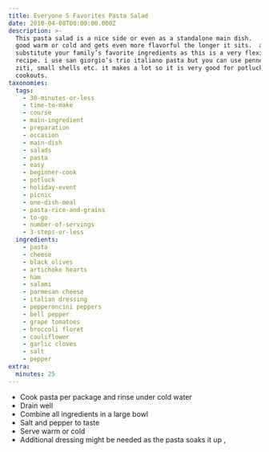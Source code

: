 ```yaml
---
title: Everyone S Favorites Pasta Salad
date: 2010-04-08T00:00:00.000Z
description: >-
  This pasta salad is a nice side or even as a standalone main dish.   it is
  good warm or cold and gets even more flavorful the longer it sits.  add or
  substitute your family’s favorite ingredients as this is a very flexible
  recipe. i use san giorgio’s trio italiano pasta but you can use penne, rotini,
  ziti, small shells etc. it makes a lot so it is very good for potlucks and
  cookouts.
taxonomies:
  tags:
    - 30-minutes-or-less
    - time-to-make
    - course
    - main-ingredient
    - preparation
    - occasion
    - main-dish
    - salads
    - pasta
    - easy
    - beginner-cook
    - potluck
    - holiday-event
    - picnic
    - one-dish-meal
    - pasta-rice-and-grains
    - to-go
    - number-of-servings
    - 3-steps-or-less
  ingredients:
    - pasta
    - cheese
    - black olives
    - artichoke hearts
    - ham
    - salami
    - parmesan cheese
    - italian dressing
    - pepperoncini peppers
    - bell pepper
    - grape tomatoes
    - broccoli floret
    - cauliflower
    - garlic cloves
    - salt
    - pepper
extra:
  minutes: 25
---
```

 - Cook pasta per package and rinse under cold water
 - Drain well
 - Combine all ingredients in a large bowl
 - Salt and pepper to taste
 - Serve warm or cold
 - Additional dressing might be needed as the pasta soaks it up ,
